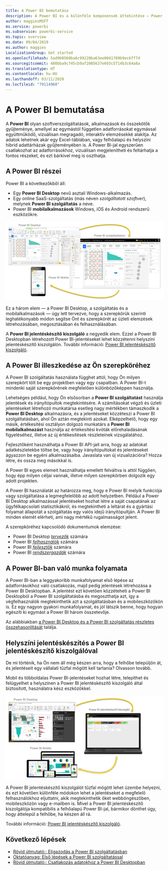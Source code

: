 ```yaml
---
title: A Power BI bemutatása
description: A Power BI és a különféle komponensek áttekintése – Power BI Desktop, Power BI szolgáltatás, Power BI Mobile, Jelentéskészítő kiszolgáló és Power BI Embedded.
author: maggiesMSFT
ms.service: powerbi
ms.subservice: powerbi-service
ms.topic: overview
ms.date: 09/04/2019
ms.author: maggies
LocalizationGroup: Get started
ms.openlocfilehash: 5ad960560ba6c99228ba63ee0041789b9ec6ff7d
ms.sourcegitcommit: 480bba9c745cb9af2005637e693c5714b3c64a8a
ms.translationtype: HT
ms.contentlocale: hu-HU
ms.lasthandoff: 03/11/2020
ms.locfileid: "79114968"
---
```

# <a name="what-is-power-bi"></a>A Power BI bemutatása
A **Power BI** olyan szoftverszolgáltatások, alkalmazások és összekötők gyűjteménye, amellyel az egymástól független adatforrásokat egymással együttműködő, vizuálisan megragadó, interaktív elemzésekké alakítja. Az adatok lehetnek akár egy Excel-táblában, vagy felhőalapú és helyszíni hibrid adattárházak gyűjteményében is. A Power BI-jal egyszerűen csatlakozhat az adatforrásokhoz, vizuálisan megjelenítheti és feltárhatja a fontos részeket, és ezt bárkivel meg is oszthatja.

## <a name="the-parts-of-power-bi"></a>A Power BI részei
Power BI a következőkből áll: 
- Egy **Power BI Desktop** nevű asztali Windows-alkalmazás.
- Egy online SaaS-szolgáltatás (más néven *szolgáltatott szoftver*), melynek **Power BI szolgáltatás** a neve. 
- Power BI **mobilalkalmazások** Windows, iOS és Android rendszerű eszközökre.

![Power BI Desktop, szolgáltatás, mobil](media/power-bi-overview/power-bi-overview-blocks.png)

Ez a három elem &mdash; a Power BI Desktop, a szolgáltatás és a mobilalkalmazások &mdash; úgy lett tervezve, hogy a szerepkörük szerinti leghatékonyabb módon segítse Önt és szerepkörét az üzleti elemzések létrehozásában, megosztásában és felhasználásában.

A **Power BI jelentéskészítő kiszolgáló** a negyedik elem. Ezzel a Power BI Desktopban létrehozott Power BI-jelentéseket lehet közzétenni helyszíni jelentéskészítő kiszolgálón. További információ: [Power BI jelentéskészítő kiszolgáló](#on-premises-reporting-with-power-bi-report-server).

## <a name="how-power-bi-matches-your-role"></a>A Power BI illeszkedése az Ön szerepköréhez
A Power BI szolgáltatás használata függhet attól, hogy Ön milyen szerepkört tölt be egy projektben vagy egy csapatban. A Power BI-t mindenki saját szerepkörének megfelelően különbözőképpen használja.

Lehetséges például, hogy Ön elsősorban a **Power BI szolgáltatást** használja jelentések és irányítópultok megtekintésére. A számításokat végző és üzleti jelentéseket létrehozó munkatársa esetleg nagy mértékben támaszkodik a **Power BI Desktop** alkalmazásra, és a jelentéseket közzéteszi a Power BI szolgáltatásban, ahol Ön aztán megtekinti azokat. Elképzelhető, hogy egy másik, értékesítési osztályon dolgozó munkatárs a **Power BI mobilalkalmazást** használja az értékesítési kvóták előrehaladásának figyeléséhez, illetve az új értékesítések részleteinek vizsgálatához.

Fejlesztőként használhatja a Power BI API-jait arra, hogy az adatokat adatkészletekbe töltse be, vagy hogy irányítópultokat és jelentéseket ágyazzon be egyéni alkalmazásaiba. Javaslata van új vizualizációra? Hozza létre, és ossza meg másokkal is.  

A Power BI egyes elemeit használhatja emellett felváltva is attól függően, hogy épp milyen céljai vannak, illetve milyen szerepkörben dolgozik egy adott projekten.

A Power BI használatát az határozza meg, hogy e Power BI melyik funkciója vagy szolgáltatása a legmegfelelőbb az adott helyzetben. Például a Power BI Desktop alkalmazással jelentéseket hozhat létre a saját csapatának az ügyfélkapcsolati statisztikákról, és megtekintheti a leltárat és a gyártási folyamat állapotát a szolgáltatás egy valós idejű irányítópultján. A Power BI minden elemét elérheti, ami nagy mértékű rugalmasságot jelent.

A szerepköréhez kapcsolódó dokumentumok elemzése:
- Power BI Desktop [*tervezők*](../desktop-what-is-desktop.md) számára
- Power BI [*felhasználók*](../consumer/end-user-consumer.md) számára
- Power BI [*fejlesztők*](../developer/what-can-you-do.md) számára
- Power BI [*rendszergazdák*](../service-admin-administering-power-bi-in-your-organization.md) számára

## <a name="the-flow-of-work-in-power-bi"></a>A Power BI-ban való munka folyamata
A Power BI-ban a leggyakoribb munkafolyamat első lépése az adatforrásokhoz való csatlakozás, majd pedig jelentések létrehozása a Power BI Desktopban. A jelentést ezt követően közzéteheti a Power BI Desktopból a Power BI szolgáltatásba és megoszthatja azt, így a végfelhasználók megtekinthetik azt a szolgáltatásban és a mobileszközökön is.
Ez egy nagyon gyakori munkafolyamat, és jól látszik benne, hogy hogyan egészíti ki egymást a Power BI három összetevője.

Az alábbiakban [a Power BI Desktop és a Power BI szolgáltatás részletes összehasonlítását](../fundamentals/service-service-vs-desktop.md) találja.

## <a name="on-premises-reporting-with-power-bi-report-server"></a>Helyszíni jelentéskészítés a Power BI jelentéskészítő kiszolgálóval

De mi történik, ha Ön nem áll még készen arra, hogy a felhőbe települjön át, és jelentéseit egy vállalati tűzfal mögött kell tartania?  Olvasson tovább.

Mobil és többoldalas Power BI-jelentéseket hozhat létre, telepíthet és felügyelhet a helyszínen a Power BI jelentéskészítő kiszolgáló által biztosított, használatra kész eszközökkel.

![a helyszíni diagramja](media/power-bi-overview/power-bi-report-server2.png)

A Power BI jelentéskészítő kiszolgálót tűzfal mögött lehet üzembe helyezni, és ezt követően különféle módokon lehet a jelentéseket a megfelelő felhasználókhoz eljuttatni, akik megtekinthetik őket webböngészőben, mobileszközön vagy e-mailben is. Mivel a Power BI jelentéskészítő kiszolgálója kompatibilis a felhőalapú Power BI-jal, bármikor dönthet úgy, hogy áttelepül a felhőbe, ha készen áll rá. 

További információ: [Power BI jelentéskészítő kiszolgáló](../report-server/get-started.md).

## <a name="next-steps"></a>Következő lépések
- [Rövid útmutató:: Eligazodás a Power BI szolgáltatásban](../service-the-new-power-bi-experience.md)   
- [Oktatóanyag: Első lépések a Power BI szolgáltatással](../service-get-started.md)
- [Rövid útmutató:: Csatlakozás adatokhoz a Power BI Desktopban](../desktop-quickstart-connect-to-data.md)
